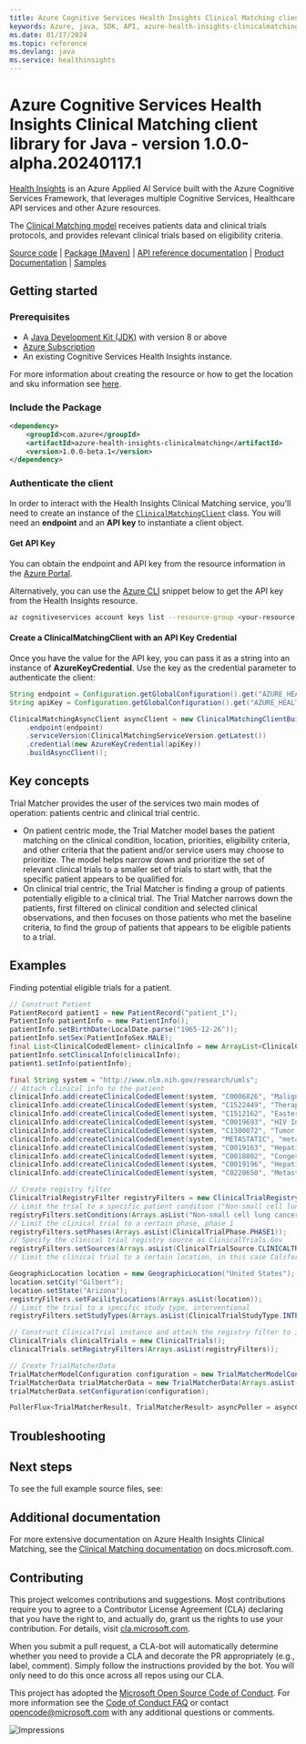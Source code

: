 ```yaml
---
title: Azure Cognitive Services Health Insights Clinical Matching client library for Java
keywords: Azure, java, SDK, API, azure-health-insights-clinicalmatching, healthinsights
ms.date: 01/17/2024
ms.topic: reference
ms.devlang: java
ms.service: healthinsights
---
```

# Azure Cognitive Services Health Insights Clinical Matching client library for Java - version 1.0.0-alpha.20240117.1 


[Health Insights][health_insights] is an Azure Applied AI Service built with the Azure Cognitive Services Framework, that leverages multiple Cognitive Services, Healthcare API services and other Azure resources.

The [Clinical Matching model][clinical_matching_docs] receives patients data and clinical trials protocols, and provides relevant clinical trials based on eligibility criteria.

[Source code][source_code] | [Package (Maven)][package] | [API reference documentation][clinical_matching_api_documentation] | [Product Documentation][product_documentation] | [Samples][samples_location]


## Getting started

### Prerequisites

- A [Java Development Kit (JDK)][jdk_link] with version 8 or above
- [Azure Subscription][azure_subscription]
- An existing Cognitive Services Health Insights instance.

For more information about creating the resource or how to get the location and sku information see [here][cognitive_resource_cli].

### Include the Package

[//]: # ({x-version-update-start;com.azure:azure-health-insights-clinicalmatching;current})

```xml
<dependency>
    <groupId>com.azure</groupId>
    <artifactId>azure-health-insights-clinicalmatching</artifactId>
    <version>1.0.0-beta.1</version>
</dependency>
```

[//]: # ({x-version-update-end})

### Authenticate the client

In order to interact with the Health Insights Clinical Matching service, you'll need to create an instance of the [`ClinicalMatchingClient`][clinical_matching_client_class] class.  You will need an **endpoint** and an **API key** to instantiate a client object.  

#### Get API Key

You can obtain the endpoint and API key from the resource information in the [Azure Portal][azure_portal].

Alternatively, you can use the [Azure CLI][azure_cli] snippet below to get the API key from the Health Insights resource.

```bash
az cognitiveservices account keys list --resource-group <your-resource-group-name> --name <your-resource-name>
```

#### Create a ClinicalMatchingClient with an API Key Credential

Once you have the value for the API key, you can pass it as a string into an instance of **AzureKeyCredential**. Use the key as the credential parameter
to authenticate the client:

```Java com.azure.health.insights.cancerprofiling.clinicalmatching
String endpoint = Configuration.getGlobalConfiguration().get("AZURE_HEALTH_INSIGHTS_ENDPOINT");
String apiKey = Configuration.getGlobalConfiguration().get("AZURE_HEALTH_INSIGHTS_API_KEY");

ClinicalMatchingAsyncClient asyncClient = new ClinicalMatchingClientBuilder()
    .endpoint(endpoint)
    .serviceVersion(ClinicalMatchingServiceVersion.getLatest())
    .credential(new AzureKeyCredential(apiKey))
    .buildAsyncClient();
```

## Key concepts

Trial Matcher provides the user of the services two main modes of operation: patients centric and clinical trial centric.
- On patient centric mode, the Trial Matcher model bases the patient matching on the clinical condition, location, priorities, eligibility criteria, and other criteria that the patient and/or service users may choose to prioritize. The model helps narrow down and prioritize the set of relevant clinical trials to a smaller set of trials to start with, that the specific patient appears to be qualified for.
- On clinical trial centric, the Trial Matcher is finding a group of patients potentially eligible to a clinical trial. The Trial Matcher narrows down the patients, first filtered on clinical condition and selected clinical observations, and then focuses on those patients who met the baseline criteria, to find the group of patients that appears to be eligible patients to a trial.

## Examples

Finding potential eligible trials for a patient.
<!--
- [SampleMatchTrialsSync.java](https://github.com/Azure/azure-sdk-for-java/blob/main/sdk/healthinsights/azure-health-insights-clinicalmatching/src/samples/java/com/azure/health/insights/clinicalmatching/SampleMatchTrialsSync.java).
-->
```Java com.azure.health.insights.clinicalmatching.findtrials
// Construct Patient
PatientRecord patient1 = new PatientRecord("patient_1");
PatientInfo patientInfo = new PatientInfo();
patientInfo.setBirthDate(LocalDate.parse("1965-12-26"));
patientInfo.setSex(PatientInfoSex.MALE);
final List<ClinicalCodedElement> clinicalInfo = new ArrayList<ClinicalCodedElement>();
patientInfo.setClinicalInfo(clinicalInfo);
patient1.setInfo(patientInfo);

final String system = "http://www.nlm.nih.gov/research/umls";
// Attach clinical info to the patient
clinicalInfo.add(createClinicalCodedElement(system, "C0006826", "Malignant Neoplasms", "true"));
clinicalInfo.add(createClinicalCodedElement(system, "C1522449", "Therapeutic radiology procedure", "true"));
clinicalInfo.add(createClinicalCodedElement(system, "C1512162", "Eastern Cooperative Oncology Group", "1"));
clinicalInfo.add(createClinicalCodedElement(system, "C0019693", "HIV Infections", "false"));
clinicalInfo.add(createClinicalCodedElement(system, "C1300072", "Tumor stage", "2"));
clinicalInfo.add(createClinicalCodedElement(system, "METASTATIC", "metastatic", "true"));
clinicalInfo.add(createClinicalCodedElement(system, "C0019163", "Hepatitis B", "false"));
clinicalInfo.add(createClinicalCodedElement(system, "C0018802", "Congestive heart failure", "true"));
clinicalInfo.add(createClinicalCodedElement(system, "C0019196", "Hepatitis C", "false"));
clinicalInfo.add(createClinicalCodedElement(system, "C0220650", "Metastatic malignant neoplasm to brain", "true"));

// Create registry filter
ClinicalTrialRegistryFilter registryFilters = new ClinicalTrialRegistryFilter();
// Limit the trial to a specific patient condition ("Non-small cell lung cancer")
registryFilters.setConditions(Arrays.asList("Non-small cell lung cancer"));
// Limit the clinical trial to a certain phase, phase 1
registryFilters.setPhases(Arrays.asList(ClinicalTrialPhase.PHASE1));
// Specify the clinical trial registry source as ClinicalTrials.Gov
registryFilters.setSources(Arrays.asList(ClinicalTrialSource.CLINICALTRIALS_GOV));
// Limit the clinical trial to a certain location, in this case California, USA

GeographicLocation location = new GeographicLocation("United States");
location.setCity("Gilbert");
location.setState("Arizona");
registryFilters.setFacilityLocations(Arrays.asList(location));
// Limit the trial to a specific study type, interventional
registryFilters.setStudyTypes(Arrays.asList(ClinicalTrialStudyType.INTERVENTIONAL));

// Construct ClinicalTrial instance and attach the registry filter to it.
ClinicalTrials clinicalTrials = new ClinicalTrials();
clinicalTrials.setRegistryFilters(Arrays.asList(registryFilters));

// Create TrialMatcherData
TrialMatcherModelConfiguration configuration = new TrialMatcherModelConfiguration(clinicalTrials);
TrialMatcherData trialMatcherData = new TrialMatcherData(Arrays.asList(patient1));
trialMatcherData.setConfiguration(configuration);

PollerFlux<TrialMatcherResult, TrialMatcherResult> asyncPoller = asyncClient.beginMatchTrials(trialMatcherData);
```

## Troubleshooting

## Next steps

To see the full example source files, see:
<!--
This code sample show common scenario operation with the Azure Health Insights Clinical Matching library. More samples can be found under the [samples](https://github.com/Azure/azure-sdk-for-java/blob/main/sdk/healthinsights/azure-health-insights-clinicalmatching/src/samples/java/com/azure/health/insights/) directory.
-->

## Additional documentation
For more extensive documentation on Azure Health Insights Clinical Matching, see the [Clinical Matching documentation][clinical_matching_docs] on docs.microsoft.com.


## Contributing

This project welcomes contributions and suggestions. Most contributions require you to agree to a Contributor License Agreement (CLA) declaring that you have the right to, and actually do, grant us the rights to use your contribution. For details, visit [cla.microsoft.com][cla].

When you submit a pull request, a CLA-bot will automatically determine whether you need to provide a CLA and decorate the PR appropriately (e.g., label, comment). Simply follow the instructions provided by the bot. You will only need to do this once across all repos using our CLA.

This project has adopted the [Microsoft Open Source Code of Conduct][code_of_conduct]. For more information see the [Code of Conduct FAQ][coc_faq] or contact [opencode@microsoft.com][coc_contact] with any additional questions or comments.

<!-- LINKS -->
[cla]: https://cla.microsoft.com
[code_of_conduct]: https://opensource.microsoft.com/codeofconduct/
[coc_faq]: https://opensource.microsoft.com/codeofconduct/faq/
[coc_contact]: mailto:opencode@microsoft.com
[azure_subscription]: https://azure.microsoft.com/free/
[cognitive_resource_cli]: /azure/cognitive-services/cognitive-services-apis-create-account-cli
[jdk_link]: /java/azure/jdk/?view=azure-java-stable
[azure_cli]: /cli/azure
[azure_portal]: https://portal.azure.com
[health_insights]: https://learn.microsoft.com/azure/azure-health-insights/overview?branch=main
[clinical_matching_docs]: https://learn.microsoft.com/azure/azure-health-insights/trial-matcher/overview
[clinical_matching_client_class]: https://github.com/Azure/azure-sdk-for-java/blob/main/sdk/healthinsights/azure-health-insights-clinicalmatching/src/main/java/com/azure/health/insights/clinicalmatching/ClinicalMatchingClient.java
[package]: https://central.sonatype.com/artifact/com.azure/azure-health-insights-clinicalmatching
[source_code]: https://github.com/Azure/azure-sdk-for-java/blob/main/sdk/healthinsights/azure-health-insights-clinicalmatching/src/
[clinical_matching_api_documentation]: https://learn.microsoft.com/rest/api/cognitiveservices/healthinsights/trial-matcher
[product_documentation]: https://learn.microsoft.com/azure/azure-health-insights/trial-matcher/
[samples_location]: https://github.com/Azure/azure-sdk-for-java/tree/main/sdk/healthinsights/azure-health-insights-clinicalmatching/src/samples
![Impressions](https://azure-sdk-impressions.azurewebsites.net/api/impressions/azure-sdk-for-java%2Fsdk%healthinsights%2Fazure-health-insights-clinicalmatching%2FREADME.png)

